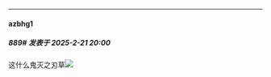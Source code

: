 ﻿
*****

####  azbhg1  
##### 889#       发表于 2025-2-21 20:00

这什么鬼灭之刃草<img src="https://static.saraba1st.com/image/smiley/face2017/037.png" referrerpolicy="no-referrer">

